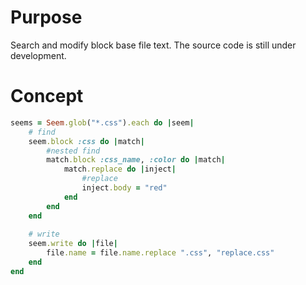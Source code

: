 # Purpose
Search and modify block base file text.
The source code is still under development.

# Concept
```ruby
seems = Seem.glob("*.css").each do |seem|
    # find
    seem.block :css do |match|
        #nested find
        match.block :css_name, :color do |match|
            match.replace do |inject|
                #replace
                inject.body = "red"
            end
        end
    end
    
    # write
    seem.write do |file|
        file.name = file.name.replace ".css", "replace.css"
    end
end
```